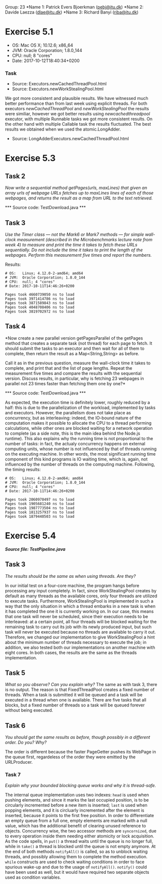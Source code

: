 Group: 23
*Name 1: Patrick Evers Bjoerkman (pebj@itu.dk)
*Name 2: Davide Laezza (dlae@itu.dk)
*Name 3: Richard Banyi (riba@itu.dk)

# Exercise 5.1

* OS:   Mac OS X; 10.12.6; x86_64
* JVM:  Oracle Corporation; 1.8.0_144
* CPU:  null; 8 "cores"
* Date: 2017-10-12T18:40:34+0200

### Task

* Source: Executors.newCachedThreadPool.html
* Source: Executors.newWorkStealingPool.html

We got more consistent and plausible results. We have witnessed much better
performance than from last week using explicit threads.
For both executors *newCachedThreadPool* and *newWorkStealingPool*
the results were similiar, however we got better results using
*newcachedthreadpool* executor, with multiple Runnable tasks we got
more consistent results. On the other hand with multiple Callable<Long> task
the results fluctuated. The best results we obtained when we used the atomic.LongAdder.

* Source: LongAdderExecutors.newCachedThreadPool.html


# Exercise 5.3

## Task 2
*Now write a sequential method getPages(urls, maxLines) that given an array urls of
webpage URLs fetches up to maxLines lines of each of those webpages, and returns the
result as a map from URL to the text retrieved.*

*** Source code: TestDownload.java ***

## Task 3
*Use the Timer class — not the Mark6 or Mark7 methods — for simple wall-clock
measurement (described in the Microbenchmarks lecture note from week 4) to measure
and print the time it takes to fetch these URLs sequentially. Do not include the
time it takes to print the length of the webpages. Perform this measurement five
times and report the numbers.*

Results:
```
# OS:   Linux; 4.12.0-2-amd64; amd64
# JVM:  Oracle Corporation; 1.8.0_144
# CPU:  null; 4 "cores"
# Date: 2017-10-11T14:46:26+0200

Pages took 4660739050 ns to load
Pages took 3971414786 ns to load
Pages took 3871589843 ns to load
Pages took 4048708406 ns to load
Pages took 3819702972 ns to load
```

## Task 4
*Now create a new parallel version getPagesParallel of the getPages method that
creates a separate task (not thread) for each page to fetch. It should submit the
tasks to an executor and then wait for all of them to complete, then return the
result as a Map<String,String> as before.

Call it as in the previous question, measure the wall-clock time it takes to
complete, and print that and the list of page lengths. Repeat the measurement five
times and compare the results with the sequential version. Discuss results, in
particular, why is fetching 23 webpages in parallel not 23 times faster than
fetching them one by one?*

*** Source code: TestDownload.java ***

As expected, the execution time is definitely lower, roughly reduced by a half:
this is due to the parallelization of the workload, implemented by tasks and
executors. However, the parallelism does not take place as concurrency, but as
interleaving: indeed, the IO-bound nature of the computation makes it possible to
allocate the CPU to a thread performing calculations, while other ones are blocked
waiting for a network operation to complete (as a side note, this is the main idea
behind the Node.js runtime). This also explains why the running time is not
proportional to the number of tasks: in fact, the actualy concurrency happens on external computing units, whose number is not influenced by that of threads running on the executing machine. In other words, the most significant running time component of this kind programs is IO waiting time, which is, again, not influenced by the number of threads on the computing machine. Following, the timing results:
```
# OS:   Linux; 4.12.0-2-amd64; amd64
# JVM:  Oracle Corporation; 1.8.0_144
# CPU:  null; 4 "cores"
# Date: 2017-10-11T14:46:26+0200

Pages took 2060970497 ns to load
Pages took 1905681240 ns to load
Pages took 1987773504 ns to load
Pages took 1813257937 ns to load
Pages took 1879440503 ns to load
```
# Exercise 5.4
***Source file: TestPipeline.java***

## Task 3
*The results should be the same as when using threads. Are they?*

In our initial test on a four-core machine, the program hangs before processing any
input completely. In fact, since WorkStealingPool creates by default as many
threads as the available cores, only four threads are utilized to execute tasks.
Furthermore, WorkStealingPool is implemented in such a way that the only situation
in which a thread embarks in a new task is when it has completed the one it is
currently working on. In our case, this means that one task will never be
scheduled, since their execution needs to be interleaved: at a certain point, all
four threads will be blocked waiting for the remaining task to carry out its job
with its newly produced input, but such task will never be executed because no
threads are available to carry it out.
Therefore, we changed our implementation to give WorkStealingPool a hint about the
minimum number of threads necessary to execute the job; in addition, we also tested
both our implementations on another machine with eight cores. In both cases, the
results are the same as the threads implementation.

## Task 5
*What so you observe? Can you explain why?*
The same as with task 3, there is no output. The reason is that FixedThreadPool
creates a fixed number of threads. When a task is submitted it will be queued and a
task will be executed in a thread when one is available. There are five tasks that
all blocks, but a fixed number of threads so a task will be queued forever without
being executed.

## Task 6
*You should get the same results as before, though possibly in a different order.
Do you? Why?*

The order is different because the faster PageGetter pushes its WebPage in the
queue first, regardeless of the order they were emitted by the URLProducer.

### Task 7
*Explain why your bounded blocking queue works and why it is thread-safe.*

The internal queue implementation uses two indexes: `head` is used when pushing
elements, and since it marks the last occupied position, is to be circularly
incremented before a new item is inserted; `last` is used when popping elements,
and it is circluarly incremented after the element is inserted, because it points
to the first free position. In order to differentiate an empty queue from a full
one, empty elements are marked with a null value, which has the additional benefit
of clearing unused reference to objects.
Concurrency wise, the two accessor methods are `syncornized`, due to every
operation inside them needing either atomicity or lock acquisition. As the code
spells, in `put()` a thread waits until the queue is no longer full, while in
`take()` a thread is blocked until the queue is not empty anymore. At the end of
both methods `notifyAll()` is called, so as to unblock waiting threads, and
possibly allowing them to complete the method execution. `while` constructs are
used to check waiting conditions in order to face spurious wake-up and due to the
usage of `notifyAll()`. `notify()` could have been used as well, but it would have
required two separate objects used as condition variables.
